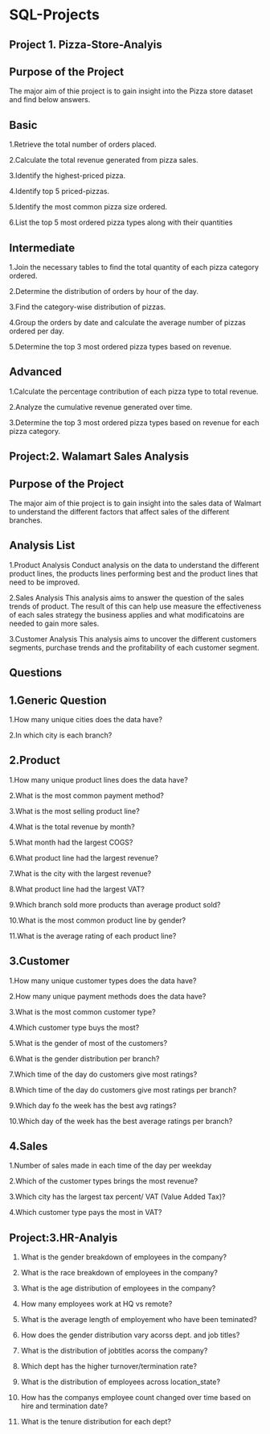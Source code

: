 # SQL-Projects

## Project 1. Pizza-Store-Analyis

## Purpose of the Project
The major aim of thie project is to gain insight into the Pizza store dataset and find below answers.

## Basic
1.Retrieve the total number of orders placed.

2.Calculate the total revenue generated from pizza sales.

3.Identify the highest-priced pizza.

4.Identify top 5 priced-pizzas.

5.Identify the most common pizza size ordered.

6.List the top 5 most ordered pizza types along with their quantities
## Intermediate
1.Join the necessary tables to find the total quantity of each pizza category ordered.

2.Determine the distribution of orders by hour of the day.

3.Find the category-wise distribution of pizzas.

4.Group the orders by date and calculate the average number of pizzas ordered per day.

5.Determine the top 3 most ordered pizza types based on revenue.

## Advanced

1.Calculate the percentage contribution of each pizza type to total revenue.

2.Analyze the cumulative revenue generated over time.

3.Determine the top 3 most ordered pizza types based on revenue for each pizza category.

## Project:2. Walamart Sales Analysis

## Purpose of the Project
The major aim of thie project is to gain insight into the sales data of Walmart to understand the different factors that affect sales of the different branches.

## Analysis List
1.Product Analysis
Conduct analysis on the data to understand the different product lines, the products lines performing best and the product lines that need to be improved.

2.Sales Analysis
This analysis aims to answer the question of the sales trends of product. The result of this can help use measure the effectiveness of each sales strategy the business applies and what modificatoins are needed to gain more sales.

3.Customer Analysis
This analysis aims to uncover the different customers segments, purchase trends and the profitability of each customer segment.

## Questions 
## 1.Generic Question

1.How many unique cities does the data have?

2.In which city is each branch?

## 2.Product
1.How many unique product lines does the data have?

2.What is the most common payment method?

3.What is the most selling product line?

4.What is the total revenue by month?

5.What month had the largest COGS?

6.What product line had the largest revenue?

7.What is the city with the largest revenue?

8.What product line had the largest VAT?

9.Which branch sold more products than average product sold?

10.What is the most common product line by gender?

11.What is the average rating of each product line?

## 3.Customer
1.How many unique customer types does the data have?

2.How many unique payment methods does the data have?

3.What is the most common customer type?

4.Which customer type buys the most?

5.What is the gender of most of the customers?

6.What is the gender distribution per branch?

7.Which time of the day do customers give most ratings?

8.Which time of the day do customers give most ratings per branch?

9.Which day fo the week has the best avg ratings?

10.Which day of the week has the best average ratings per branch?

## 4.Sales
1.Number of sales made in each time of the day per weekday

2.Which of the customer types brings the most revenue?

3.Which city has the largest tax percent/ VAT (Value Added Tax)?

4.Which customer type pays the most in VAT?

## Project:3.HR-Analyis 

1. What is the gender breakdown of employees in the company?

2. What is the race breakdown of employees in the company?

3. What is the age distribution of employees in the company?

4. How many employees work at HQ vs remote?

5. What is the average length of employement who have been teminated?

6. How does the gender distribution vary acorss dept. and job titles?

7. What is the distribution of jobtitles acorss the company?

8. Which dept has the higher turnover/termination rate?

9. What is the distribution of employees across location_state?

10. How has the companys employee count changed over time based on hire and termination date?

11. What is the tenure distribution for each dept?

